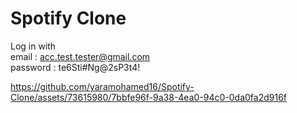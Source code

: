 

Spotify Clone
=======
Log in with  
    email : acc.test.tester@gmail.com  
    password : te6Sti#Ng@2sP3t4!



https://github.com/yaramohamed16/Spotify-Clone/assets/73615980/7bbfe96f-9a38-4ea0-94c0-0da0fa2d916f

